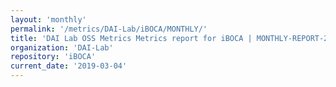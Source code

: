 ```yaml
---
layout: 'monthly'
permalink: '/metrics/DAI-Lab/iBOCA/MONTHLY/'
title: 'DAI Lab OSS Metrics Metrics report for iBOCA | MONTHLY-REPORT-2019-03-04'
organization: 'DAI-Lab'
repository: 'iBOCA'
current_date: '2019-03-04'
---
```

